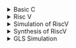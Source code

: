 <details>
<summary> Basic C </summary>

    sudo apt install leafpad
    leafpad sum1ton.c &
    gcc sum1ton.c
    ./a.out

Here is C programe for sum 1 to n in leafpad editor
![image](https://github.com/saivardhan3333/VSD-HD/assets/60193705/a0906edc-a651-40f1-892c-08e46596e711)

Output of the above code
![image](https://github.com/saivardhan3333/VSD-HD/assets/60193705/f542d1a0-d210-4275-90f8-fcc586f47851)

</details>

<details>
<summary>Risc V</summary>

Below are steps to compile the code in RISC V

        cat sum1ton.c
        riscv64-unknown-elf-gcc -O1 -mabi=lp64 -march=rv64i -o sum1ton.o sum1ton.c
        ls -ltr sum1ton.o
![image](https://github.com/saivardhan3333/VSD-HD/assets/60193705/d922627f-cd59-4170-b247-a2456a2173c8)

The Assembly Language code of our C code is displayed using below commands

        riscv64-unknown-elf-objdump -d sum1ton.o
        riscv64-unknown-elf-objdump -d sum1ton.o | less
        /main
The main function's instruction count with -O1 optimisation is 14
![image](https://github.com/saivardhan3333/VSD-HD/assets/60193705/0dfaa38c-ea8c-4383-86b7-1605e30df995)

        riscv64-unknown-elf-gcc -Ofast -mabi=lp64 -march=rv64i -o sum1ton.o sum1ton.c
        riscv64-unknown-elf-objdump -d sum1ton.o | less
        /main
Using -Ofast Optimization number of instructions are reduced to 11
![image](https://github.com/saivardhan3333/VSD-HD/assets/60193705/15796d57-7b9f-47d9-a34d-4f77f25d6afa)
</details>

<details>
<summary>Simulation of RiscV</summary>
    
![image](https://github.com/saivardhan3333/VSD-HD/assets/60193705/204ea012-ac5d-4f8d-b898-562cebf0a373)

    iverilog rv32i.v rv32i_tb.v
    ./a.out
    gtkwave rv32i.vsd
> From rv32i.v design we can observe that the designers of this code has hard coded the instrcutions.Below fig shows the instructions
![image](https://github.com/saivardhan3333/VSD-HD/assets/60193705/12a94d34-ca23-4fed-b190-58c3daf73c96)

All Outputs of an instructions are shown in next cycle
> ADD R6, R2, R1

As we can observe that value stored in registers are 1 and 2 and the output in next cycle is 3. Instruction is stored in location of 32'h02208300
![image](https://github.com/saivardhan3333/VSD-HD/assets/60193705/eb3ff81f-844e-4e71-92c9-ebc19bf30742)

> SUB R7, R1, R2

Values stored in registers are 1 and 2, output = -1
![image](https://github.com/saivardhan3333/VSD-HD/assets/60193705/6f28f18a-84e4-4264-93af-21db6b3a8f7d)

> OR R9, R2, R5

Value1  = 2(0010), Value2 = 5(0101), Output = 7(0111)
![image](https://github.com/saivardhan3333/VSD-HD/assets/60193705/1f3295ca-78c0-417a-8e04-f5164308a395)

> SLT R1, R2, R4

r1 is the destination register that sets to 1, if r2 is less than r4, else 0 if r2 is greater than r4.
![image](https://github.com/saivardhan3333/VSD-HD/assets/60193705/d707d4ee-2c27-403d-9c4a-86d5b7a72aad)


> ADDI R12, R4, 5

The add immediate (ADDI) instruction is used to add integers between a register and an immediate (constant) value. A destination register holds the outcome.
Value1 = R4(4), Value2 = 5, Output = 9
![image](https://github.com/saivardhan3333/VSD-HD/assets/60193705/b69d921c-f645-4129-93bd-fd1c8f58de32)

> BEQ R0, R0, 15

BEQ stands for "Branch if Equal". BEQ checks if the value in a register named r0 is equal to itself (r0 == r0). If it is, the program jumps ahead by 15 instructions. Otherwise, it continues to the next instruction, like normal.
from figure R0 is same, so it increases the PC by 15, Output = 25
![image](https://github.com/saivardhan3333/VSD-HD/assets/60193705/0386659b-43ec-43a8-a1ab-5d90310b6554)

> BNE R0, R1, 20

BNE stands for "Branch if Not Equal". BNE checks if the value in register r0 is different from the value in register r1 (r0 != r1). If the values in r0 and r1 are not equal, the program jumps ahead by 20 instructions. This means the program skips the next 19 instructions.
If the values in r0 and r1 are equal, the program continues normally to the next instruction in sequence (PC + 4).
![image](https://github.com/saivardhan3333/VSD-HD/assets/60193705/7bafb4e9-0caa-4105-ac95-f63eddaf975a)

</details>

<details>
<Summary>Synthesis of RiscV</Summary>

    yosys
    read_liberty -lib ../lib/sky130_fd_sc_hd__tt_025C_1v80.lib
    read_verilog rv32i.v
    synth -top rv32i
    abc -liberty ../lib/sky130_fd_sc_hd__tt_025C_1v80.lib
    clean
    flatten
    write_verilog  -noattr rv32i_synth.v
rv32i_synth file is generated as we can see in below figure
![image](https://github.com/saivardhan3333/VSD-HD/assets/60193705/1b8ca17e-b148-4db1-b616-121dbd8228d4)

</details>

<details>
    <summary> GLS Simulation </summary>

    iverilog ../my_lib/verilog_model/primitives.v ../my_lib/verilog_model/sky130_fd_sc_hd.v         rv32i_synth.v rv32i_tb.v
    ./a.out
    gtkwave rv32i.vcd
The output waveform for the RTL design file and the gtkwave output for the netlist must match perfectly. We used the same testbench and compared the waveforms because the netlist and design code have the same set of inputs and outputs.

Below we can observe
> ADD R6, R2, R1 and SUB R7, R1, R2
![image](https://github.com/saivardhan3333/VSD-HD/assets/60193705/96ca79bb-0b78-4870-bdaf-4395949dad7f)

> SUB R7, R1, R2
![image](https://github.com/user-attachments/assets/0dac470e-ac91-49b4-8db8-b95fd786c3c5)

> OR R9, R2, R5
![image](https://github.com/saivardhan3333/VSD-HD/assets/60193705/df266ba6-83d4-42f7-9b2d-516849e1c690)

> SLT R1, R2, R4
![image](https://github.com/user-attachments/assets/eb91feb6-0405-4893-8109-e2b224b94ec7)

> ADDI R12, R4, 5
![image](https://github.com/user-attachments/assets/779c4abe-468b-4e78-94ae-d359bdaf35be)

> BEQ R0, R0, 15
![image](https://github.com/user-attachments/assets/f40db6c7-6e5b-45be-8fb1-7e90af5206ed)


</details>
     

        

        
